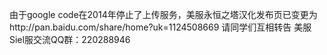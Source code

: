 由于google code在2014年停止了上传服务，美服永恒之塔汉化发布页已变更为http://pan.baidu.com/share/home?uk=1124508669 请同学们互相转告
美服Siel服交流QQ群：220288946
